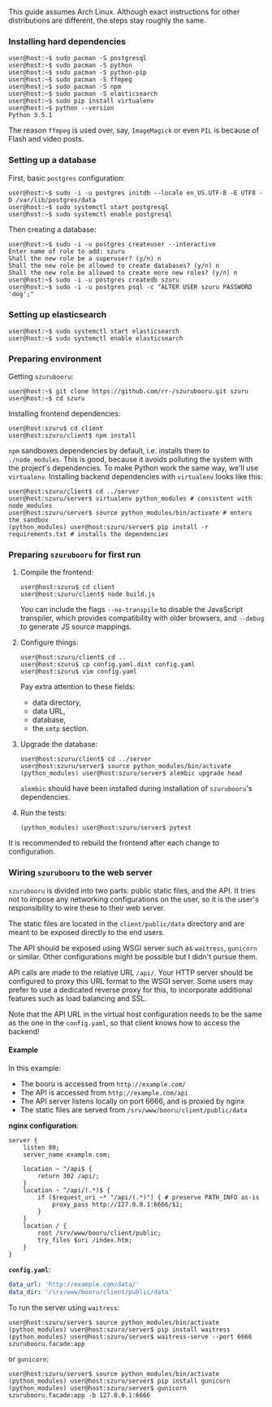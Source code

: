 This guide assumes Arch Linux. Although exact instructions for other
distributions are different, the steps stay roughly the same.

### Installing hard dependencies

```console
user@host:~$ sudo pacman -S postgresql
user@host:~$ sudo pacman -S python
user@host:~$ sudo pacman -S python-pip
user@host:~$ sudo pacman -S ffmpeg
user@host:~$ sudo pacman -S npm
user@host:~$ sudo pacman -S elasticsearch
user@host:~$ sudo pip install virtualenv
user@host:~$ python --version
Python 3.5.1
```

The reason `ffmpeg` is used over, say, `ImageMagick` or even `PIL` is because of
Flash and video posts.



### Setting up a database

First, basic `postgres` configuration:

```console
user@host:~$ sudo -i -u postgres initdb --locale en_US.UTF-8 -E UTF8 -D /var/lib/postgres/data
user@host:~$ sudo systemctl start postgresql
user@host:~$ sudo systemctl enable postgresql
```

Then creating a database:

```console
user@host:~$ sudo -i -u postgres createuser --interactive
Enter name of role to add: szuru
Shall the new role be a superuser? (y/n) n
Shall the new role be allowed to create databases? (y/n) n
Shall the new role be allowed to create more new roles? (y/n) n
user@host:~$ sudo -i -u postgres createdb szuru
user@host:~$ sudo -i -u postgres psql -c "ALTER USER szuru PASSWORD 'dog';"
```



### Setting up elasticsearch

```console
user@host:~$ sudo systemctl start elasticsearch
user@host:~$ sudo systemctl enable elasticsearch
```

### Preparing environment

Getting `szurubooru`:

```console
user@host:~$ git clone https://github.com/rr-/szurubooru.git szuru
user@host:~$ cd szuru
```

Installing frontend dependencies:

```console
user@host:szuru$ cd client
user@host:szuru/client$ npm install
```

`npm` sandboxes dependencies by default, i.e. installs them to
`./node_modules`. This is good, because it avoids polluting the system with the
project's dependencies. To make Python work the same way, we'll use
`virtualenv`. Installing backend dependencies with `virtualenv` looks like
this:

```console
user@host:szuru/client$ cd ../server
user@host:szuru/server$ virtualenv python_modules # consistent with node_modules
user@host:szuru/server$ source python_modules/bin/activate # enters the sandbox
(python_modules) user@host:szuru/server$ pip install -r requirements.txt # installs the dependencies
```



### Preparing `szurubooru` for first run

1. Compile the frontend:

    ```console
    user@host:szuru$ cd client
    user@host:szuru/client$ node build.js
    ```

    You can include the flags `--no-transpile` to disable the JavaScript
    transpiler, which provides compatibility with older browsers, and
    `--debug` to generate JS source mappings.

2. Configure things:

    ```console
    user@host:szuru/client$ cd ..
    user@host:szuru$ cp config.yaml.dist config.yaml
    user@host:szuru$ vim config.yaml
    ```

    Pay extra attention to these fields:

    - data directory,
    - data URL,
    - database,
    - the `smtp` section.

3. Upgrade the database:

    ```console
    user@host:szuru/client$ cd ../server
    user@host:szuru/server$ source python_modules/bin/activate
    (python_modules) user@host:szuru/server$ alembic upgrade head
    ```

    `alembic` should have been installed during installation of `szurubooru`'s
    dependencies.

4. Run the tests:

    ```console
    (python_modules) user@host:szuru/server$ pytest
    ```

It is recommended to rebuild the frontend after each change to configuration.



### Wiring `szurubooru` to the web server

`szurubooru` is divided into two parts: public static files, and the API. It
tries not to impose any networking configurations on the user, so it is the
user's responsibility to wire these to their web server.

The static files are located in the `client/public/data` directory and are
meant to be exposed directly to the end users.

The API should be exposed using WSGI server such as `waitress`, `gunicorn` or
similar. Other configurations might be possible but I didn't pursue them.

API calls are made to the relative URL `/api/`. Your HTTP server should be
configured to proxy this URL format to the WSGI server. Some users may prefer
to use a dedicated reverse proxy for this, to incorporate additional features
such as load balancing and SSL.

Note that the API URL in the virtual host configuration needs to be the same as
the one in the `config.yaml`, so that client knows how to access the backend!

#### Example

In this example:

- The booru is accessed from `http://example.com/`
- The API is accessed from `http://example.com/api`
- The API server listens locally on port 6666, and is proxied by nginx
- The static files are served from `/srv/www/booru/client/public/data`

**nginx configuration**:

```nginx
server {
    listen 80;
    server_name example.com;

    location ~ ^/api$ {
        return 302 /api/;
    }
    location ~ ^/api/(.*)$ {
        if ($request_uri ~* "/api/(.*)") { # preserve PATH_INFO as-is
            proxy_pass http://127.0.0.1:6666/$1;
        }
    }
    location / {
        root /srv/www/booru/client/public;
        try_files $uri /index.htm;
    }
}
```

**`config.yaml`**:

```yaml
data_url: 'http://example.com/data/'
data_dir: '/srv/www/booru/client/public/data'
```

To run the server using `waitress`:

```console
user@host:szuru/server$ source python_modules/bin/activate
(python_modules) user@host:szuru/server$ pip install waitress
(python_modules) user@host:szuru/server$ waitress-serve --port 6666 szurubooru.facade:app
```

or `gunicorn`:

```console
user@host:szuru/server$ source python_modules/bin/activate
(python_modules) user@host:szuru/server$ pip install gunicorn
(python_modules) user@host:szuru/server$ gunicorn szurubooru.facade:app -b 127.0.0.1:6666
```
